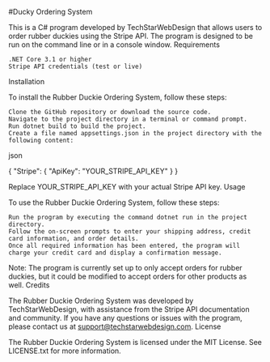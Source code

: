 #Ducky Ordering System

This is a C# program developed by TechStarWebDesign that allows users to order rubber duckies using the Stripe API. The program is designed to be run on the command line or in a console window.
Requirements

    .NET Core 3.1 or higher
    Stripe API credentials (test or live)

Installation

To install the Rubber Duckie Ordering System, follow these steps:

    Clone the GitHub repository or download the source code.
    Navigate to the project directory in a terminal or command prompt.
    Run dotnet build to build the project.
    Create a file named appsettings.json in the project directory with the following content:

json

{
  "Stripe": {
    "ApiKey": "YOUR_STRIPE_API_KEY"
  }
}

Replace YOUR_STRIPE_API_KEY with your actual Stripe API key.
Usage

To use the Rubber Duckie Ordering System, follow these steps:

    Run the program by executing the command dotnet run in the project directory.
    Follow the on-screen prompts to enter your shipping address, credit card information, and order details.
    Once all required information has been entered, the program will charge your credit card and display a confirmation message.

Note: The program is currently set up to only accept orders for rubber duckies, but it could be modified to accept orders for other products as well.
Credits

The Rubber Duckie Ordering System was developed by TechStarWebDesign, with assistance from the Stripe API documentation and community. If you have any questions or issues with the program, please contact us at support@techstarwebdesign.com.
License

The Rubber Duckie Ordering System is licensed under the MIT License. See LICENSE.txt for more information.
